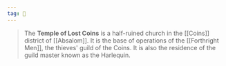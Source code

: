 ```yaml
---
tag: 🕍
---
```

> The **Temple of Lost Coins** is a half-ruined church in the [[Coins]] district of [[Absalom]]. It is the base of operations of the [[Forthright Men]], the thieves' guild of the Coins. It is also the residence of the guild master known as the Harlequin.







